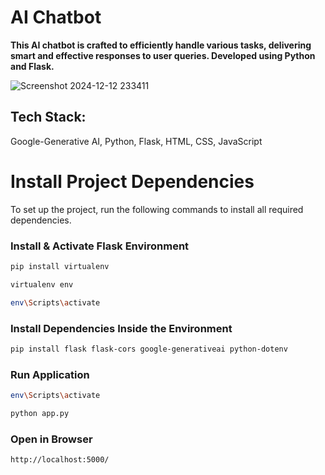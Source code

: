 # AI Chatbot

**This AI chatbot is crafted to efficiently handle various tasks, delivering smart and effective responses to user queries. Developed using Python and Flask.**

![Screenshot 2024-12-12 233411](https://github.com/user-attachments/assets/e67a7cef-0696-4f48-9993-470f3406ae59)

## Tech Stack:

Google-Generative AI, Python, Flask, HTML, CSS, JavaScript

# Install Project Dependencies

To set up the project, run the following commands to install all required dependencies.

### Install & Activate Flask Environment

```bash
pip install virtualenv

virtualenv env

env\Scripts\activate
```

### Install Dependencies Inside the Environment

```bash
pip install flask flask-cors google-generativeai python-dotenv
```

### Run Application

```bash
env\Scripts\activate

python app.py
```

### Open in Browser

```bash
http://localhost:5000/
```



